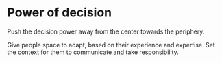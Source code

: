 # Power of decision

Push the decision power away from the center towards the periphery.

Give people space to adapt, based on their experience and expertise. Set the context for them to communicate and take responsibility.
